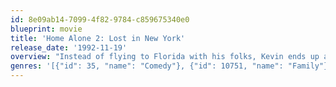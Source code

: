 ```yaml
---
id: 8e09ab14-7099-4f82-9784-c859675340e0
blueprint: movie
title: 'Home Alone 2: Lost in New York'
release_date: '1992-11-19'
overview: "Instead of flying to Florida with his folks, Kevin ends up alone in New York, where he gets a hotel room with his dad's credit card—despite problems from a clerk and meddling bellboy. But when Kevin runs into his old nemeses, the Wet Bandits, he's determined to foil their plans to rob a toy store on Christmas eve."
genres: '[{"id": 35, "name": "Comedy"}, {"id": 10751, "name": "Family"}, {"id": 12, "name": "Adventure"}, {"id": 80, "name": "Crime"}]'
---
```

